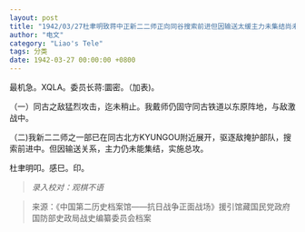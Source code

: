 ```yaml
---
layout: post
title: "1942/03/27杜聿明致蒋中正新二二师正向同谷搜索前进但因输送太缓主力未集结尚未总攻"
author: "电文"
category: "Liao's Tele"
tags: 分类
date: 1942-03-27 00:00:00 +0800
---
```

最机急。XQLA。委员长蒋:圜密。（加表)。

（一）同古之敌猛烈攻击，迄未稍止。我戴师仍固守同古铁道以东原阵地，与敌激战中。

（二)我新二二师之一部已在同古北方KYUNGOU附近展开，驱逐敌掩护部队，搜索前进中。但因输送关系，主力仍未能集结，实施总攻。





杜聿明叩。感巳。印。


>*录入校对：观棋不语*

> 来源：《中国第二历史档案馆——抗日战争正面战场》援引馆藏国民党政府国防部史政局战史编纂委员会档案